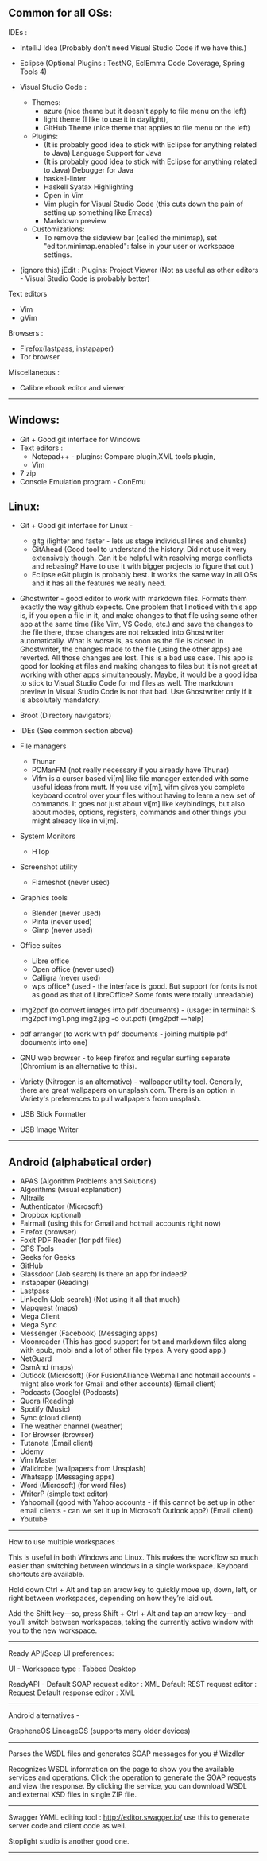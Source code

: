Common for all OSs:
-------------------

IDEs : 

* IntelliJ Idea (Probably don't need Visual Studio Code if we have this.)
* Eclipse (Optional Plugins : TestNG, EclEmma Code Coverage, Spring Tools 4) 
* Visual Studio Code :
	* Themes: 
		* azure (nice theme but it doesn't apply to file menu on the left)
		* light theme (I like to use it in daylight),
		* GitHub Theme (nice theme that applies to file menu on the left)
	* Plugins: 
		* (It is probably good idea to stick with Eclipse for anything related to Java) Language Support for Java
		* (It is probably good idea to stick with Eclipse for anything related to Java) Debugger for Java
		* haskell-linter
		* Haskell Syatax Highlighting
		* Open in Vim
		* Vim plugin for Visual Studio Code (this cuts down the pain of setting up something like Emacs)
		* Markdown preview
	* Customizations:
		* To remove the sideview bar (called the minimap), set "editor.minimap.enabled": false in your user or workspace settings.

* (ignore this) jEdit : Plugins: Project Viewer (Not as useful as other editors - Visual Studio Code is probably better)

Text editors

* Vim
* gVim

Browsers : 

* Firefox(lastpass, instapaper)
* Tor browser

Miscellaneous : 

* Calibre ebook editor and viewer

-----------------------------------------------------------------------------------------

Windows:
-----------
* Git + Good git interface for Windows
* Text editors : 
	* Notepad++ - plugins: Compare plugin,XML tools plugin, 
	* Vim
* 7 zip
* Console Emulation program - ConEmu

Linux:
-----------
* Git + Good git interface for Linux - 
	* gitg (lighter and faster - lets us stage individual lines and chunks)
	* GitAhead (Good tool to understand the history. Did not use it very extensively though. Can it be helpful with resolving merge conflicts and rebasing? Have to use it with bigger projects to figure that out.)
	* Eclipse eGit plugin is probably best. It works the same way in all OSs and it has all the features we really need.
				     
* Ghostwriter - good editor to work with markdown files. Formats them exactly the way github expects. One problem that I noticed with this app is, if you open a file in it, and make changes to that file using some other app at the same time (like Vim, VS Code, etc.) and save the changes to the file there, those changes are not reloaded into Ghostwriter automatically. What is worse is, as soon as the file is closed in Ghostwriter, the changes made to the file (using the other apps) are reverted. All those changes are lost. This is a bad use case. This app is good for looking at files and making changes to files but it is not great at working with other apps simultaneously. Maybe, it would be a good idea to stick to Visual Studio Code for md files as well. The markdown preview in Visual Studio Code is not that bad. Use Ghostwriter only if it is absolutely mandatory.

* Broot (Directory navigators)
                 
* IDEs (See common section above)
       
* File managers
	* Thunar
	* PCManFM (not really necessary if you already have Thunar)
	* Vifm is a curser based vi[m] like file manager extended with some useful ideas from mutt. If you use vi[m], vifm gives you complete keyboard control over your files without having to learn a new set of commands. It goes not just about vi[m] like keybindings, but also about modes, options, registers, commands and other things you might already like in vi[m].
		
* System Monitors
	* HTop  

* Screenshot utility
	* Flameshot (never used)

* Graphics tools
	* Blender (never used)
	* Pinta (never used)
	* Gimp (never used)
		 
* Office suites
	* Libre office
	* Open office (never used)
	* Calligra (never used)
	* wps office? (used - the interface is good. But support for fonts is not as good as that of LibreOffice? Some fonts were totally unreadable)
		
* img2pdf (to convert images into pdf documents) - (usage: in terminal: $ img2pdf img1.png img2.jpg -o out.pdf) (img2pdf --help)
* pdf arranger (to work with pdf documents - joining multiple pdf documents into one)

* GNU web browser - to keep firefox and regular surfing separate (Chromium is an alternative to this).
* Variety (Nitrogen is an alternative) - wallpaper utility tool. Generally, there are great wallpapers on unsplash.com. There is an option in Variety's preferences to pull wallpapers from unsplash.

* USB Stick Formatter
* USB Image Writer

-----------------------------------------------------------------------------------------

Android (alphabetical order)
-----------

* APAS (Algorithm Problems and Solutions)
* Algorithms (visual explanation)
* Alltrails
* Authenticator (Microsoft)
* Dropbox (optional)
* Fairmail (using this for Gmail and hotmail accounts right now)
* Firefox (browser)
* Foxit PDF Reader (for pdf files)
* GPS Tools
* Geeks for Geeks
* GitHub
* Glassdoor (Job search) Is there an app for indeed?
* Instapaper (Reading)
* Lastpass
* LinkedIn (Job search) (Not using it all that much)
* Mapquest (maps)
* Mega Client
* Mega Sync
* Messenger (Facebook) (Messaging apps)
* Moonreader (This has good support for txt and markdown files along with epub, mobi and a lot of other file types. A very good app.)
* NetGuard
* OsmAnd (maps)
* Outlook (Microsoft) (For FusionAlliance Webmail and hotmail accounts - might also work for Gmail and other accounts) (Email client)
* Podcasts (Google) (Podcasts)
* Quora	 (Reading)
* Spotify (Music)
* Sync (cloud client)
* The weather channel (weather)
* Tor Browser (browser)
* Tutanota (Email client)
* Udemy
* Vim Master
* Walldrobe (wallpapers from Unsplash)
* Whatsapp (Messaging apps)
* Word (Microsoft) (for word files)
* WriterP (simple text editor)
* Yahoomail (good with Yahoo accounts - if this cannot be set up in other email clients - can we set it up in Microsoft Outlook app?) (Email client)
* Youtube

-----------------------------------------------------------------------------------------
How to use multiple workspaces : 

This is useful in both Windows and Linux. This makes the workflow so much easier than switching between windows in a single workspace.
Keyboard shortcuts are available. 

Hold down Ctrl + Alt and tap an arrow key to 
quickly move up, down, left, or right between workspaces, 
depending on how they’re laid out. 

Add the Shift key—so, press Shift + Ctrl + Alt and 
tap an arrow key—and you’ll switch between workspaces, 
taking the currently active window with you to the new workspace.

-----------------------------------------------------------------------------------------
Ready API/Soap UI preferences:

UI - Workspace type : Tabbed Desktop

ReadyAPI - Default SOAP request editor : XML
           Default REST request editor : Request
           Default response editor : XML

-----------------------------------------------------------------------------------------
Android alternatives - 

GrapheneOS
LineageOS (supports many older devices)

-----------------------------------------------------------------------------------------
Parses the WSDL files and generates SOAP messages for you # Wizdler

Recognizes WSDL information on the page to show you the available services and operations. Click the operation to generate the SOAP requests and view the response. By clicking the service, you can download WSDL and external XSD files in single ZIP file.

-----------------------------------------------------------------------------------------
Swagger YAML  editing tool : http://editor.swagger.io/
use this to generate server code and client code as well.

Stoplight studio is another good one. 

-----------------------------------------------------------------------------------------
